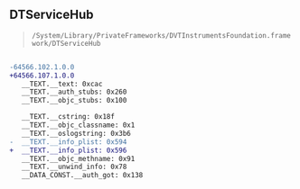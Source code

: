 ## DTServiceHub

> `/System/Library/PrivateFrameworks/DVTInstrumentsFoundation.framework/DTServiceHub`

```diff

-64566.102.1.0.0
+64566.107.1.0.0
   __TEXT.__text: 0xcac
   __TEXT.__auth_stubs: 0x260
   __TEXT.__objc_stubs: 0x100

   __TEXT.__cstring: 0x18f
   __TEXT.__objc_classname: 0x1
   __TEXT.__oslogstring: 0x3b6
-  __TEXT.__info_plist: 0x594
+  __TEXT.__info_plist: 0x596
   __TEXT.__objc_methname: 0x91
   __TEXT.__unwind_info: 0x78
   __DATA_CONST.__auth_got: 0x138

```
